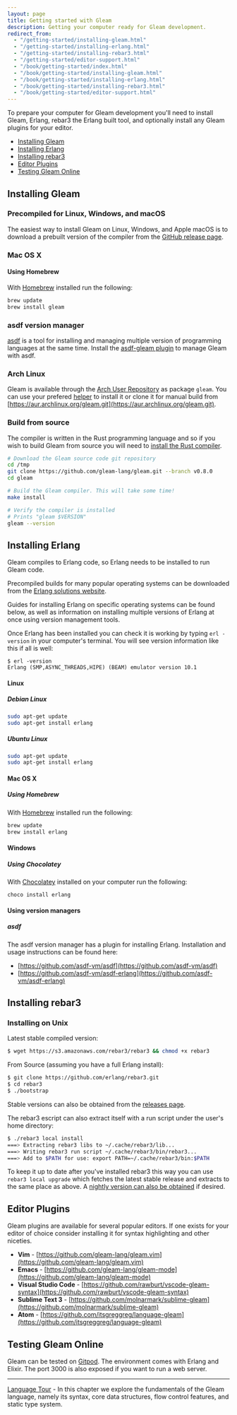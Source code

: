 ```yaml
---
layout: page
title: Getting started with Gleam
description: Getting your computer ready for Gleam development.
redirect_from:
  - "/getting-started/installing-gleam.html"
  - "/getting-started/installing-erlang.html"
  - "/getting-started/installing-rebar3.html"
  - "/getting-started/editor-support.html"
  - "/book/getting-started/index.html"
  - "/book/getting-started/installing-gleam.html"
  - "/book/getting-started/installing-erlang.html"
  - "/book/getting-started/installing-rebar3.html"
  - "/book/getting-started/editor-support.html"
---
```


To prepare your computer for Gleam development you'll need to install Gleam,
Erlang, rebar3 the Erlang built tool, and optionally install any Gleam plugins
for your editor.

- [Installing Gleam](#installing-gleam)
- [Installing Erlang](#installing-erlang)
- [Installing rebar3](#installing-rebar3)
- [Editor Plugins](#editor-plugins)
- [Testing Gleam Online](#testing-gleam-online)


## Installing Gleam

### Precompiled for Linux, Windows, and macOS

The easiest way to install Gleam on Linux, Windows, and Apple macOS is to download a
prebuilt version of the compiler from the [GitHub release
page](https://github.com/gleam-lang/gleam/releases).

### Mac OS X

#### Using Homebrew

With [Homebrew](https://brew.sh) installed run the following:

```sh
brew update
brew install gleam
```

### asdf version manager

[asdf](https://github.com/asdf-vm/asdf) is a tool for installing and managing
multiple version of programming languages at the same time. Install the
[asdf-gleam plugin](https://github.com/vic/asdf-gleam) to manage Gleam with
asdf.

### Arch Linux

Gleam is available through the [Arch User Repository](https://wiki.archlinux.org/index.php/Arch_User_Repository)
as package `gleam`. You can use your prefered [helper](https://wiki.archlinux.org/index.php/AUR_helpers)
to install it or clone it for manual build from [https://aur.archlinux.org/gleam.git](https://aur.archlinux.org/gleam.git).

### Build from source

The compiler is written in the Rust programming language and so if you wish to
build Gleam from source you will need to [install the Rust
compiler](https://www.rust-lang.org/tools/install).

```sh
# Download the Gleam source code git repository
cd /tmp
git clone https://github.com/gleam-lang/gleam.git --branch v0.8.0
cd gleam

# Build the Gleam compiler. This will take some time!
make install

# Verify the compiler is installed
# Prints "gleam $VERSION"
gleam --version
```

## Installing Erlang

Gleam compiles to Erlang code, so Erlang needs to be installed to run Gleam
code.

Precompiled builds for many popular operating systems can be downloaded from
the [Erlang solutions website](https://www.erlang-solutions.com/resources/download.html).

Guides for installing Erlang on specific operating systems can be found below,
as well as information on installing multiple versions of Erlang at once using
version management tools.

Once Erlang has been installed you can check it is working by typing `erl
-version` in your computer's terminal. You will see version information like
this if all is well:

```
$ erl -version
Erlang (SMP,ASYNC_THREADS,HIPE) (BEAM) emulator version 10.1
```

#### Linux

##### Debian Linux

```sh
sudo apt-get update
sudo apt-get install erlang
```

##### Ubuntu Linux

```sh
sudo apt-get update
sudo apt-get install erlang
```


#### Mac OS X

##### Using Homebrew

With [Homebrew](https://brew.sh) installed run the following:

```sh
brew update
brew install erlang
```

#### Windows

##### Using Chocolatey

With [Chocolatey](https://chocolatey.org/) installed on your computer run the
following:

```
choco install erlang
```

#### Using version managers

##### asdf

The asdf version manager has a plugin for installing Erlang. Installation and
usage instructions can be found here:

- [https://github.com/asdf-vm/asdf](https://github.com/asdf-vm/asdf)
- [https://github.com/asdf-vm/asdf-erlang](https://github.com/asdf-vm/asdf-erlang)

## Installing rebar3

### Installing on Unix

Latest stable compiled version:
```bash
$ wget https://s3.amazonaws.com/rebar3/rebar3 && chmod +x rebar3
```

From Source (assuming you have a full Erlang install):

```bash
$ git clone https://github.com/erlang/rebar3.git
$ cd rebar3
$ ./bootstrap
```

Stable versions can also be obtained from the [releases page](https://github.com/erlang/rebar3/releases).

The rebar3 escript can also extract itself with a run script under the user's home directory:

```bash
$ ./rebar3 local install
===> Extracting rebar3 libs to ~/.cache/rebar3/lib...
===> Writing rebar3 run script ~/.cache/rebar3/bin/rebar3...
===> Add to $PATH for use: export PATH=~/.cache/rebar3/bin:$PATH
```

To keep it up to date after you've installed rebar3 this way you can use `rebar3 local upgrade` which
fetches the latest stable release and extracts to the same place as above. A [nightly version can
also be obtained](https://s3.amazonaws.com/rebar3-nightly/rebar3) if desired.


## Editor Plugins

Gleam plugins are available for several popular editors. If one exists for
your editor of choice consider installing it for syntax highlighting and other
niceties.

- **Vim** - [https://github.com/gleam-lang/gleam.vim](https://github.com/gleam-lang/gleam.vim)
- **Emacs** - [https://github.com/gleam-lang/gleam-mode](https://github.com/gleam-lang/gleam-mode)
- **Visual Studio Code** - [https://github.com/rawburt/vscode-gleam-syntax](https://github.com/rawburt/vscode-gleam-syntax)
- **Sublime Text 3** - [https://github.com/molnarmark/sublime-gleam](https://github.com/molnarmark/sublime-gleam)
- **Atom** - [https://github.com/itsgreggreg/language-gleam](https://github.com/itsgreggreg/language-gleam)


## Testing Gleam Online

Gleam can be tested on [Gitpod](https://gitpod.io/#https://github.com/codec-abc/gitpod-gleam). The environment comes with Erlang and Elixir. The port 3000 is also exposed if you want to run a web server.

---

[Language Tour](/book/tour) - In this chapter we explore the fundamentals of the Gleam language, namely its syntax, core data structures, flow control features, and static type system.
